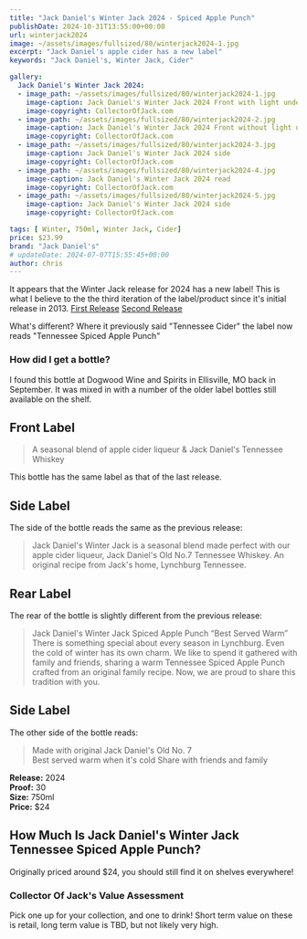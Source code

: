 ```yaml
---
title: "Jack Daniel's Winter Jack 2024 - Spiced Apple Punch"
publishDate: 2024-10-31T13:55:00+00:00
url: winterjack2024
image: ~/assets/images/fullsized/80/winterjack2024-1.jpg
excerpt: "Jack Daniel's apple cider has a new label" 
keywords: "Jack Daniel's, Winter Jack, Cider"

gallery:
  Jack Daniel's Winter Jack 2024:
  - image_path: ~/assets/images/fullsized/80/winterjack2024-1.jpg
    image-caption: Jack Daniel's Winter Jack 2024 Front with light underneath
    image-copyright: CollectorOfJack.com
  - image_path: ~/assets/images/fullsized/80/winterjack2024-2.jpg
    image-caption: Jack Daniel's Winter Jack 2024 Front without light underneath
    image-copyright: CollectorOfJack.com
  - image_path: ~/assets/images/fullsized/80/winterjack2024-3.jpg
    image-caption: Jack Daniel's Winter Jack 2024 side
    image-copyright: CollectorOfJack.com
  - image_path: ~/assets/images/fullsized/80/winterjack2024-4.jpg
    image-caption: Jack Daniel's Winter Jack 2024 read
    image-copyright: CollectorOfJack.com
  - image_path: ~/assets/images/fullsized/80/winterjack2024-5.jpg
    image-caption: Jack Daniel's Winter Jack 2024 side
    image-copyright: CollectorOfJack.com

tags: [ Winter, 750ml, Winter Jack, Cider]
price: $23.99
brand: "Jack Daniel's"
# updateDate: 2024-07-07T15:55:45+00:00
author: chris
---
```

It appears that the Winter Jack release for 2024 has a new label! This is what I believe to the the third iteration of the label/product since it's initial release in 2013. [First Release](/winterjack2013) [Second Release](/winterjack)

What's different? Where it previously said "Tennessee Cider" the label now reads "Tennessee Spiced Apple Punch" 

### How did I get a bottle?
I found this bottle at Dogwood Wine and Spirits in Ellisville, MO back in September. It was mixed in with a number of the older label bottles still available on the shelf.  

## Front Label 

> A seasonal blend of apple cider liqueur &amp; Jack Daniel's Tennessee Whiskey   
   
This bottle has the same label as that of the last release.
 
## Side Label 
The side of the bottle reads the same as the previous release:

> Jack Daniel's Winter Jack is a seasonal blend made perfect with our apple cider liqueur, Jack Daniel's Old No.7 Tennessee Whiskey. An original recipe from Jack's home, Lynchburg Tennessee.   
   
## Rear Label 
The rear of the bottle is slightly different from the previous release:

> Jack Daniel's Winter Jack Spiced Apple Punch 
> “Best Served Warm”   
> There is something special about every season in Lynchburg. Even the cold of winter has its own charm. We like to spend it gathered with family and friends, sharing a warm Tennessee Spiced Apple Punch crafted from an original family recipe. Now, we are proud to share this tradition with you.

## Side Label
   
The other side of the bottle reads:   

> Made with original Jack Daniel's Old No. 7   
> Best served warm when it's cold 
> Share with friends and family   
   

**Release:** 2024  
**Proof:** 30  
**Size:** 750ml  
**Price:** $24


## How Much Is Jack Daniel's Winter Jack Tennessee Spiced Apple Punch?
Originally priced around $24, you should still find it on shelves everywhere!
 
### Collector Of Jack's Value Assessment
Pick one up for your collection, and one to drink! Short term value on these is retail, long term value is TBD, but not likely very high. 


